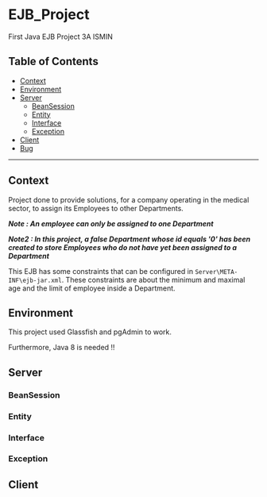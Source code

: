 # EJB_Project
First Java EJB Project 3A ISMIN

## Table of Contents

- [Context](#context)
- [Environment](#context)
- [Server](#server)
  - [BeanSession](#beansession)
  - [Entity](#entity)
  - [Interface](#interface)
  - [Exception](#exception)
- [Client](#client)
- [Bug](#bug)





-------

## Context

Project done to provide solutions, for a company operating in the medical sector, to assign its Employees to other Departments.

***Note : An employee can only be assigned to one Department***

***Note2 : In this project, a false Department whose id equals '0' has been created to store Employees who do not have yet been assigned to a Department***

This EJB has some constraints that can be configured in `Server\META-INF\ejb-jar.xml`. These constraints are about the minimum and maximal age and the limit of employee inside a Department.

## Environment

This project used Glassfish and pgAdmin to work.

Furthermore, Java 8 is needed !!


## Server

### BeanSession

### Entity

### Interface

### Exception


## Client


